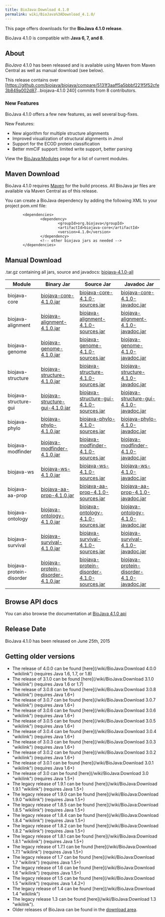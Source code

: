 ```yaml
---
title: BioJava:Download 4.1.0
permalink: wiki/BioJava%3ADownload_4.1.0/
---
```


This page offers downloads for the <b>BioJava 4.1.0 release</b>.

BioJava 4.1.0 is compatible with <b>Java 6, 7, and 8</b>.

About
-----

*BioJava* 4.1.0 has been released and is available using Maven from
Maven Central as well as manual download (see below).

This release contains over
[<https://github.com/biojava/biojava/compare/5131f3aaff5a5bbbf221f5f52cfe3b849a002d87>...biojava-4.1.0
240] commits from 8 contributors.

### New Features

BioJava 4.1.0 offers a few new features, as well several bug-fixes.

New Features:

-   New algorithm for multiple structure alignments
-   Improved visualization of structural alignments in Jmol
-   Support for the ECOD protein classification
-   Better mmCIF support: limited write support, better parsing

View the <BioJava:Modules> page for a list of current modules.

Maven Download
--------------

BioJava 4.1.0 requires [Maven](http://maven.apache.org/) for the build
process. All BioJava jar files are available via Maven Central as of
this release.

You can create a BioJava dependency by adding the following XML to your
project pom.xml file:

            <dependencies>
                    <dependency>
                            <groupId>org.biojava</groupId>
                            <artifactId>biojava-core</artifactId>
                            <version>4.1.0</version>
                    </dependency>
                    <!-- other biojava jars as needed -->
            </dependencies> 

Manual Download
---------------

.tar.gz containing all jars, source and javadocs:
[biojava-4.1.0-all](http://biojava.org/download/bj4.1.0/biojava-4.1.0-all.tar.gz)

| Module                   | Binary Jar                                                                                                                                         | Source Jar                                                                                                                                                         | Javadoc Jar                                                                                                                                                        |
|--------------------------|----------------------------------------------------------------------------------------------------------------------------------------------------|--------------------------------------------------------------------------------------------------------------------------------------------------------------------|--------------------------------------------------------------------------------------------------------------------------------------------------------------------|
| biojava-core             | [biojava-core-4.1.0.jar](https://repo1.maven.org/maven2/org/biojava/biojava-core/4.1.0/biojava-core-4.1.0.jar)                                     | [biojava-core-4.1.0-sources.jar](https://repo1.maven.org/maven2/org/biojava/biojava-core/4.1.0/biojava-core-4.1.0-sources.jar)                                     | [biojava-core-4.1.0-javadoc.jar](https://repo1.maven.org/maven2/org/biojava/biojava-core/4.1.0/biojava-core-4.1.0-javadoc.jar)                                     |
| biojava-alignment        | [biojava-alignment-4.1.0.jar](https://repo1.maven.org/maven2/org/biojava/biojava-alignment/4.1.0/biojava-alignment-4.1.0.jar)                      | [biojava-alignment-4.1.0-sources.jar](https://repo1.maven.org/maven2/org/biojava/biojava-alignment/4.1.0/biojava-alignment-4.1.0-sources.jar)                      | [biojava-alignment-4.1.0-javadoc.jar](https://repo1.maven.org/maven2/org/biojava/biojava-alignment/4.1.0/biojava-alignment-4.1.0-javadoc.jar)                      |
| biojava-genome           | [biojava-genome-4.1.0.jar](https://repo1.maven.org/maven2/org/biojava/biojava-genome/4.1.0/biojava-genome-4.1.0.jar)                               | [biojava-genome-4.1.0-sources.jar](https://repo1.maven.org/maven2/org/biojava/biojava-genome/4.1.0/biojava-genome-4.1.0-sources.jar)                               | [biojava-genome-4.1.0-javadoc.jar](https://repo1.maven.org/maven2/org/biojava/biojava-genome/4.1.0/biojava-genome-4.1.0-javadoc.jar)                               |
| biojava-structure        | [biojava-structure-4.1.0.jar](https://repo1.maven.org/maven2/org/biojava/biojava-structure/4.1.0/biojava-structure-4.1.0.jar)                      | [biojava-structure-4.1.0-sources.jar](https://repo1.maven.org/maven2/org/biojava/biojava-structure/4.1.0/biojava-structure-4.1.0-sources.jar)                      | [biojava-structure-4.1.0-javadoc.jar](https://repo1.maven.org/maven2/org/biojava/biojava-structure/4.1.0/biojava-structure-4.1.0-javadoc.jar)                      |
| biojava-structure-gui    | [biojava-structure-gui-4.1.0.jar](https://repo1.maven.org/maven2/org/biojava/biojava-structure-gui/4.1.0/biojava-structure-gui-4.1.0.jar)          | [biojava-structure-gui-4.1.0-sources.jar](https://repo1.maven.org/maven2/org/biojava/biojava-structure-gui/4.1.0/biojava-structure-gui-4.1.0-sources.jar)          | [biojava-structure-gui-4.1.0-javadoc.jar](https://repo1.maven.org/maven2/org/biojava/biojava-structure-gui/4.1.0/biojava-structure-gui-4.1.0-javadoc.jar)          |
| biojava-phylo            | [biojava-phylo-4.1.0.jar](https://repo1.maven.org/maven2/org/biojava/biojava-phylo/4.1.0/biojava-phylo-4.1.0.jar)                                  | [biojava-phylo-4.1.0-sources.jar](https://repo1.maven.org/maven2/org/biojava/biojava-phylo/4.1.0/biojava-phylo-4.1.0-sources.jar)                                  | [biojava-phylo-4.1.0-javadoc.jar](https://repo1.maven.org/maven2/org/biojava/biojava-phylo/4.1.0/biojava-phylo-4.1.0-javadoc.jar)                                  |
| biojava-modfinder        | [biojava-modfinder-4.1.0.jar](https://repo1.maven.org/maven2/org/biojava/biojava-modfinder/4.1.0/biojava-modfinder-4.1.0.jar)                      | [biojava-modfinder-4.1.0-sources.jar](https://repo1.maven.org/maven2/org/biojava/biojava-modfinder/4.1.0/biojava-modfinder-4.1.0-sources.jar)                      | [biojava-modfinder-4.1.0-javadoc.jar](https://repo1.maven.org/maven2/org/biojava/biojava-modfinder/4.1.0/biojava-modfinder-4.1.0-javadoc.jar)                      |
| biojava-ws               | [biojava-ws-4.1.0.jar](https://repo1.maven.org/maven2/org/biojava/biojava-ws/4.1.0/biojava-ws-4.1.0.jar)                                           | [biojava-ws-4.1.0-sources.jar](https://repo1.maven.org/maven2/org/biojava/biojava-ws/4.1.0/biojava-ws-4.1.0-sources.jar)                                           | [biojava-ws-4.1.0-javadoc.jar](https://repo1.maven.org/maven2/org/biojava/biojava-ws/4.1.0/biojava-ws-4.1.0-javadoc.jar)                                           |
| biojava-aa-prop          | [biojava-aa-prop-4.1.0.jar](https://repo1.maven.org/maven2/org/biojava/biojava-aa-prop/4.1.0/biojava-aa-prop-4.1.0.jar)                            | [biojava-aa-prop-4.1.0-sources.jar](https://repo1.maven.org/maven2/org/biojava/biojava-aa-prop/4.1.0/biojava-aa-prop-4.1.0-sources.jar)                            | [biojava-aa-prop-4.1.0-javadoc.jar](https://repo1.maven.org/maven2/org/biojava/biojava-aa-prop/4.1.0/biojava-aa-prop-4.1.0-javadoc.jar)                            |
| biojava-ontology         | [biojava-ontology-4.1.0.jar](https://repo1.maven.org/maven2/org/biojava/biojava-ontology/4.1.0/biojava-ontology-4.1.0.jar)                         | [biojava-ontology-4.1.0-sources.jar](https://repo1.maven.org/maven2/org/biojava/biojava-ontology/4.1.0/biojava-ontology-4.1.0-sources.jar)                         | [biojava-ontology-4.1.0-javadoc.jar](https://repo1.maven.org/maven2/org/biojava/biojava-ontology/4.1.0/biojava-ontology-4.1.0-javadoc.jar)                         |
| biojava-survival         | [biojava-survival-4.1.0.jar](https://repo1.maven.org/maven2/org/biojava/biojava-survival/4.1.0/biojava-survival-4.1.0.jar)                         | [biojava-survival-4.1.0-sources.jar](https://repo1.maven.org/maven2/org/biojava/biojava-survival/4.1.0/biojava-survival-4.1.0-sources.jar)                         | [biojava-survival-4.1.0-javadoc.jar](https://repo1.maven.org/maven2/org/biojava/biojava-survival/4.1.0/biojava-survival-4.1.0-javadoc.jar)                         |
| biojava-protein-disorder | [biojava-protein-disorder-4.1.0.jar](https://repo1.maven.org/maven2/org/biojava/biojava-protein-disorder/4.1.0/biojava-protein-disorder-4.1.0.jar) | [biojava-protein-disorder-4.1.0-sources.jar](https://repo1.maven.org/maven2/org/biojava/biojava-protein-disorder/4.1.0/biojava-protein-disorder-4.1.0-sources.jar) | [biojava-protein-disorder-4.1.0-javadoc.jar](https://repo1.maven.org/maven2/org/biojava/biojava-protein-disorder/4.1.0/biojava-protein-disorder-4.1.0-javadoc.jar) |

Browse API docs
---------------

You can also browse the documentation at [BioJava 4.1.0
api](http://www.biojava.org/docs/api4.1.0/)

Release Date
------------

BioJava 4.1.0 has been released on June 25th, 2015

Getting older versions
----------------------

-   The release of 4.0.0 can be found
    [here](/wiki/BioJava:Download 4.0.0 "wikilink") (requires Java 1.6, 1.7,
    or 1.8)
-   The release of 3.1.0 can be found
    [here](/wiki/BioJava:Download 3.1.0 "wikilink") (requires Java 1.6 or 1.7)
-   The release of 3.0.8 can be found
    [here](/wiki/BioJava:Download 3.0.8 "wikilink") (requires Java 1.6+)
-   The release of 3.0.7 can be found
    [here](/wiki/BioJava:Download 3.0.7 "wikilink") (requires Java 1.6+)
-   The release of 3.0.6 can be found
    [here](/wiki/BioJava:Download 3.0.6 "wikilink") (requires Java 1.6+)
-   The release of 3.0.5 can be found
    [here](/wiki/BioJava:Download 3.0.5 "wikilink") (requires Java 1.6+)
-   The release of 3.0.4 can be found
    [here](/wiki/BioJava:Download 3.0.4 "wikilink") (requires Java 1.6+)
-   The release of 3.0.3 can be found
    [here](/wiki/BioJava:Download 3.0.3 "wikilink") (requires Java 1.6+)
-   The release of 3.0.2 can be found
    [here](/wiki/BioJava:Download 3.0.2 "wikilink") (requires Java 1.6+)
-   The release of 3.0.1 can be found
    [here](/wiki/BioJava:Download 3.0.1 "wikilink") (requires Java 1.6+)
-   The release of 3.0 can be found
    [here](/wiki/BioJava:Download 3.0 "wikilink") (requires Java 1.5+)
-   The legacy release of 1.9.1 can be found
    [here](/wiki/BioJava:Download 1.9.1 "wikilink") (requires Java 1.5+)
-   The legacy release of 1.9.0 can be found
    [here](/wiki/BioJava:Download 1.9.0 "wikilink") (requires Java 1.5+)
-   The legacy release of 1.8.5 can be found
    [here](/wiki/BioJava:Download 1.8.5 "wikilink") (requires Java 1.5+)
-   The legacy release of 1.8.4 can be found
    [here](/wiki/BioJava:Download 1.8.4 "wikilink") (requires Java 1.5+)
-   The legacy release of 1.8.2 can be found
    [here](/wiki/BioJava:Download 1.8.2 "wikilink") (requires Java 1.5+)
-   The legacy release of 1.8.1 can be found
    [here](/wiki/BioJava:Download 1.8.1 "wikilink") (requires Java 1.5+)
-   The legacy release of 1.7.1 can be found
    [here](/wiki/BioJava:Download 1.7.1 "wikilink") (requires Java 1.5+)
-   The legacy release of 1.7 can be found
    [here](/wiki/BioJava:Download 1.7 "wikilink") (requires Java 1.5+)
-   The legacy release of 1.6 can be found
    [here](/wiki/BioJava:Download 1.6 "wikilink") (requires Java 1.5+)
-   The legacy release of 1.5 can be found
    [here](/wiki/BioJava:Download 1.5 "wikilink") (requires Java 1.4.2+)
-   The legacy release of 1.4 can be found
    [here](/wiki/BioJava:Download 1.4 "wikilink")
-   The legacy release 1.3 can be found
    [here](/wiki/BioJava:Download 1.3 "wikilink").
-   Older releases of BioJava can be found in the [download
    area](http://www.biojava.org/download/).

